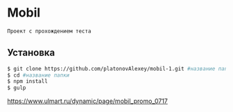 # Mobil
```sh
Проект с прохождением теста
```

## Установка

```sh
$ git clone https://github.com/platonovAlexey/mobil-1.git #название папки
$ cd #название папки
$ npm install
$ gulp
```

https://www.ulmart.ru/dynamic/page/mobil_promo_0717